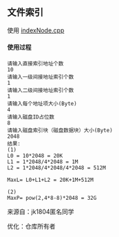 ## 文件索引

使用 [indexNode.cpp](indexNode.cpp)



#### 使用过程

```shell
请输入直接索引地址个数
10
请输入一级间接地址索引个数
1
请输入二级间接地址索引个数
1
请输入每个地址项大小(Byte)
4
请输入磁盘ID占位数
8
请输入磁盘索引块（磁盘数据块）大小(Byte)
2048
结果:
(1)
L0 = 10*2048 = 20K
L1 = 1*2048/4*2048 = 1M
L2 = 1*2048/4*2048/4*2048 = 512M

MaxL= L0+L1+L2 = 20K+1M+512M

(2)
MaxP= pow(2,4*8-8)*2048 = 32G
```



来源自：jk1804匿名同学

优化：仓库所有者